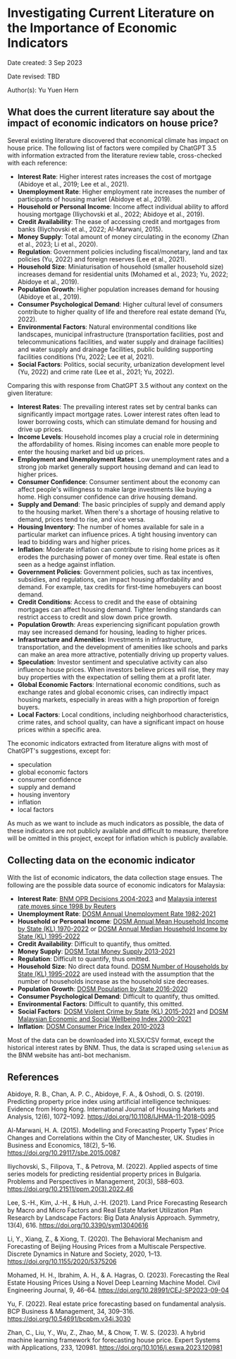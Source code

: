 # Investigating Current Literature on the Importance of Economic Indicators
Date created: 3 Sep 2023

Date revised: TBD

Author(s): Yu Yuen Hern

## What does the current literature say about the impact of economic indicators on house price?
Several existing literature discovered that economical climate has impact on house price. The following list of factors were compiled by ChatGPT 3.5 with information extracted from the literature review table, cross-checked with each reference:
- **Interest Rate**: Higher interest rates increases the cost of mortgage (Abidoye et al., 2019; Lee et al., 2021).
- **Unemployment Rate**: Higher employment rate increases the number of participants of housing market (Abidoye et al., 2019).
- **Household or Personal Income**: Income affect individual ability to afford housing mortgage (Iliychovski et al., 2022; Abidoye et al., 2019).
- **Credit Availability**: The ease of accessing credit and mortgages from banks (Iliychovski et al., 2022; Al-Marwani, 2015).
- **Money Supply**: Total amount of money circulating in the economy (Zhan et al., 2023; Li et al., 2020).
- **Regulation**: Government policies including fiscal/monetary, land and tax policies (Yu, 2022) and foreign reserves (Lee et al., 2021).
- **Household Size**: Miniaturisation of household (smaller household size) increases demand for residential units (Mohamed et al., 2023; Yu, 2022; Abidoye et al., 2019).
- **Population Growth**: Higher population increases demand for housing (Abidoye et al., 2019).
- **Consumer Psychological Demand**: Higher cultural level of consumers contribute to higher quality of life and therefore real estate demand (Yu, 2022).
- **Environmental Factors**: Natural environmental conditions like landscapes, municipal infrastructure (transportation facilities, post and telecommunications facilities, and water supply and drainage facilities) and water supply and drainage facilities, public building supporting facilities conditions (Yu, 2022; Lee et al, 2021).
- **Social Factors**: Politics, social security, urbanization development level (Yu, 2022) and crime rate (Lee et al., 2021; Yu, 2022).

Comparing this with response from ChatGPT 3.5 without any context on the given literature:
- **Interest Rates**: The prevailing interest rates set by central banks can significantly impact mortgage rates. Lower interest rates often lead to lower borrowing costs, which can stimulate demand for housing and drive up prices.
- **Income Levels**: Household incomes play a crucial role in determining the affordability of homes. Rising incomes can enable more people to enter the housing market and bid up prices.
- **Employment and Unemployment Rates**: Low unemployment rates and a strong job market generally support housing demand and can lead to higher prices.
- **Consumer Confidence**: Consumer sentiment about the economy can affect people's willingness to make large investments like buying a home. High consumer confidence can drive housing demand.
- **Supply and Demand**: The basic principles of supply and demand apply to the housing market. When there's a shortage of housing relative to demand, prices tend to rise, and vice versa.
- **Housing Inventory**: The number of homes available for sale in a particular market can influence prices. A tight housing inventory can lead to bidding wars and higher prices.
- **Inflation**: Moderate inflation can contribute to rising home prices as it erodes the purchasing power of money over time. Real estate is often seen as a hedge against inflation.
- **Government Policies**: Government policies, such as tax incentives, subsidies, and regulations, can impact housing affordability and demand. For example, tax credits for first-time homebuyers can boost demand.
- **Credit Conditions**: Access to credit and the ease of obtaining mortgages can affect housing demand. Tighter lending standards can restrict access to credit and slow down price growth.
- **Population Growth**: Areas experiencing significant population growth may see increased demand for housing, leading to higher prices.
- **Infrastructure and Amenities**: Investments in infrastructure, transportation, and the development of amenities like schools and parks can make an area more attractive, potentially driving up property values.
- **Speculation**: Investor sentiment and speculative activity can also influence house prices. When investors believe prices will rise, they may buy properties with the expectation of selling them at a profit later.
- **Global Economic Factors**: International economic conditions, such as exchange rates and global economic crises, can indirectly impact housing markets, especially in areas with a high proportion of foreign buyers.
- **Local Factors**: Local conditions, including neighborhood characteristics, crime rates, and school quality, can have a significant impact on house prices within a specific area.

The economic indicators extracted from literature aligns with most of ChatGPT's suggestions, except for:
- speculation
- global economic factors
- consumer confidence
- supply and demand
- housing inventory
- inflation
- local factors

As much as we want to include as much indicators as possible, the data of these indicators are not publicly available and difficult to measure, therefore will be omitted in this project, except for inflation which is publicly available.

## Collecting data on the economic indicator
With the list of economic indicators, the data collection stage ensues. The following are the possible data source of economic indicators for Malaysia:
- **Interest Rate**: [BNM OPR Decisions 2004-2023](https://www.bnm.gov.my/monetary-stability/opr-decisions) and [Malaysia interest rate moves since 1998 by Reuters](https://www.reuters.com/article/malaysia-economy-rates-idINKLR43945120090224)
- **Unemployment Rate**: [DOSM Annual Unemployment Rate 1982-2021](https://open.dosm.gov.my/data-catalogue/dosm-public-economy_labour-principalstats-annual_5)
- **Household or Personal Income**: [DOSM Annual Mean Household Income by State (KL) 1970-2022](https://open.dosm.gov.my/data-catalogue/dosm-public-economy_hiesba_timeseries_state_3) or [DOSM Annual Median Household Income by State (KL) 1995-2022](https://open.dosm.gov.my/data-catalogue/dosm-public-economy_hiesba_timeseries_state_2) 
- **Credit Availability**: Difficult to quantify, thus omitted.
- **Money Supply**: [DOSM Total Money Supply 2013-2021](https://archive.data.gov.my/data/ms_MY/dataset/total-money-supply)
- **Regulation**: Difficult to quantify, thus omitted.
- **Household Size**: No direct data found. [DOSM Number of Households by State (KL) 1995-2022](https://open.dosm.gov.my/data-catalogue/dosm-public-economy_hiesba_timeseries_state_1) are used instead with the assumption that the number of households increase as the household size decreases.
- **Population Growth**: [DOSM Population by State 2016-2020](https://statsdw.dosm.gov.my/population/)
- **Consumer Psychological Demand**: Difficult to quantify, thus omitted.
- **Environmental Factors**: Difficult to quantify, this omitted.
- **Social Factors**: [DOSM Violent Crime by State (KL) 2015-2021](https://open.dosm.gov.my/violent-property-crime/kul) and [DOSM Malaysian Economic and Social Wellbeing Index 2000-2021](https://www.data.gov.my/data/ms_MY/dataset/malaysian-well-being-index)
- **Inflation**: [DOSM Consumer Price Index 2010-2023](https://open.dosm.gov.my/data-catalogue/dosm-public-economy_cpi_headline_1)

Most of the data can be downloaded into XLSX/CSV format, except the historical interest rates by BNM. Thus, the data is scraped using `selenium` as the BNM website has anti-bot mechanism.

## References
Abidoye, R. B., Chan, A. P. C., Abidoye, F. A., & Oshodi, O. S. (2019). Predicting property price index using artificial intelligence techniques: Evidence from Hong Kong. International Journal of Housing Markets and Analysis, 12(6), 1072–1092. https://doi.org/10.1108/IJHMA-11-2018-0095

Al-Marwani, H. A. (2015). Modelling and Forecasting Property Types’ Price Changes and Correlations within the City of Manchester, UK. Studies in Business and Economics, 18(2), 5–16. https://doi.org/10.29117/sbe.2015.0087

Iliychovski, S., Filipova, T., & Petrova, M. (2022). Applied aspects of time series models for predicting residential property prices in Bulgaria. Problems and Perspectives in Management, 20(3), 588–603. https://doi.org/10.21511/ppm.20(3).2022.46

Lee, S.-H., Kim, J.-H., & Huh, J.-H. (2021). Land Price Forecasting Research by Macro and Micro Factors and Real Estate Market Utilization Plan Research by Landscape Factors: Big Data Analysis Approach. Symmetry, 13(4), 616. https://doi.org/10.3390/sym13040616

Li, Y., Xiang, Z., & Xiong, T. (2020). The Behavioral Mechanism and Forecasting of Beijing Housing Prices from a Multiscale Perspective. Discrete Dynamics in Nature and Society, 2020, 1–13. https://doi.org/10.1155/2020/5375206

Mohamed, H. H., Ibrahim, A. H., & A. Hagras, O. (2023). Forecasting the Real Estate Housing Prices Using a Novel Deep Learning Machine Model. Civil Engineering Journal, 9, 46–64. https://doi.org/10.28991/CEJ-SP2023-09-04

Yu, F. (2022). Real estate price forecasting based on fundamental analysis. BCP Business & Management, 34, 309–316. https://doi.org/10.54691/bcpbm.v34i.3030

Zhan, C., Liu, Y., Wu, Z., Zhao, M., & Chow, T. W. S. (2023). A hybrid machine learning framework for forecasting house price. Expert Systems with Applications, 233, 120981. https://doi.org/10.1016/j.eswa.2023.120981